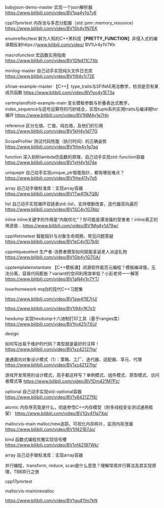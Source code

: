 babyjson-demo-master 实现一个json解析器 https://www.bilibili.com/video/BV1pa4y1g7v6

cpp17pmrtest 内存池与多态分配器（std::pmr::memory_resource）https://www.bilibili.com/video/BV15h4y1N7EK

enumreflecttest 鲜为人知的C++黑科技【__PRETTY_FUNCTION__】非侵入式的编译期反射https://www.bilibili.com/video/ BV1Ur4y1V7Kh

macrofunctest 宏函数实用指南 https://www.bilibili.com/video/BV1DN411C7Xb

 minilog-master 自己动手实现纯头文件日志库 https://www.bilibili.com/video/BV1t94y1r72E

sfinae-example-master  【C++】type_traits与SFINAE用法教学，检测是否有某成员函数 https://www.bilibili.com/video/BV1yo4y1E73a

vartmplandfold-example-main 变长模板参数与折叠表达式教学，index_sequence与逗号运算符的巧妙结合，实现tuple系列实用traits与编译期for循环  https://www.bilibili.com/video/BV1NM4y1e7Hn

reference 区分左值、亡值、纯右值，及他们的引用 https://www.bilibili.com/video/BV1kH4y1d77G

ScopeProfiler 测试代码性能（执行时间）的正确姿势 https://www.bilibili.com/video/BV1Hm4y1g7ag

function 深入剖析lambda仿函数的原理，自己动手实现std::function容器 https://www.bilibili.com/video/BV1yH4y1d74e

uniqueptr 自己动手实现unique_ptr智能指针，都有哪些难点？ https://www.bilibili.com/video/BV1Hw411y7g5

array 自己动手做标准库：实现array容器 https://www.bilibili.com/video/BV1Tw411k7QB/

list 自己动手实现循环双链表std::list，支持增删改查，迭代器双向遍历 https://www.bilibili.com/video/BV1SC4y1G7Ab/

inline inline关键字的作用是“内联优化”？你可能是谭浩强的受害者！inline真正的用途是... https://www.bilibili.com/video/BV1Mg4y1d79w/

cpplifetimetest 智能指针与对象生命周期，常见问题答疑  https://www.bilibili.com/video/BV1eC4y1D7b9/

cppmtqueuetest 生产者-消费者模型如何赋能圣诞老人派送礼物 https://www.bilibili.com/video/BV1Gb4y1G7GA/

cpptemplateinstantiate 【C++模板课】闭源软件能否元编程？模板编译慢，无法分离，容易代码膨胀？variant的空间利用效率低？小彭老师一一解答  https://www.bilibili.com/video/BV1aN4y1n7YT/

loserhomework mq白的现代C++习题集

https://www.bilibili.com/video/BV1aw411E7rU/

https://www.bilibili.com/video/BV1i94y1K7s1/

hexdump 实现hexdump十六进制打印工具（基于ranges库） https://www.bilibili.com/video/BV1tv421r7XU/

design

如何写出易于维护的代码？类型就是最好的注释！ https://www.bilibili.com/video/BV1xz42127tg/

速通面向对象设计模式（1）：策略、工厂、迭代器、适配器、享元、代理 https://www.bilibili.com/video/BV1xz42127tg/

游戏开发常用的设计模式，高手都这样写？单例模式、组件模式、原型模式、访问者模式等 https://www.bilibili.com/video/BV1Dm421M7Pz/



optional 自己动手实现std::optional容器 https://www.bilibili.com/video/BV1v6421Z7f8/

atomic 内存序究竟是什么，彻底参悟C++内存模型（附多线程安全测试通用框架） https://www.bilibili.com/video/BV1Qy411q7Xq/

mallocvis-main malloc/new追踪，可视化内存碎片，监测内存泄漏 https://www.bilibili.com/video/BV1if421B7Jo/



bind 函数式编程优雅实现信号槽 https://www.bilibili.com/video/BV1nf421B7Wk/

array 自己动手做标准库：实现array容器





并行编程，transform, reduce, scan是什么意思？理解常用并行算法及其实现原理，TBB并行之旅

cpp17pmrtest

mallocvis-main\neoalloc

https://www.bilibili.com/video/BV1gu411m7kN
